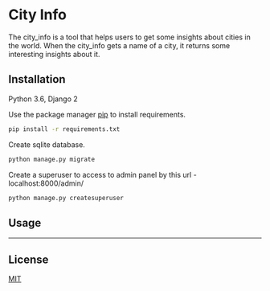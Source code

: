 # City Info
The city_info is a tool that helps users to get some insights about cities in the world.
When the city_info gets a name of a city, it returns some interesting insights about it.

## Installation
Python 3.6, Django 2

Use the package manager [pip](https://pip.pypa.io/en/stable/) to install requirements.
```bash
pip install -r requirements.txt
```

Create sqlite database.
```bash
python manage.py migrate
```

Create a superuser to access to admin panel by this url - localhost:8000/admin/
```bash
python manage.py createsuperuser
```

## Usage
---

## License
[MIT](https://choosealicense.com/licenses/mit/)